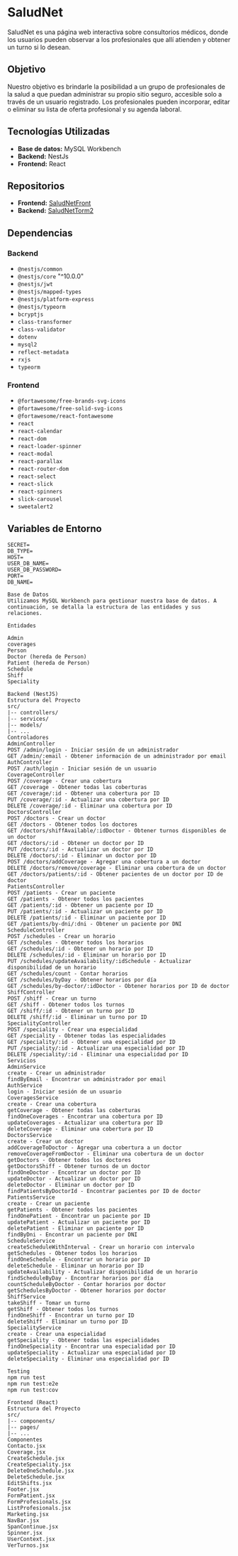 # SaludNet

SaludNet es una página web interactiva sobre consultorios médicos, donde los usuarios pueden observar a los profesionales que allí atienden y obtener un turno si lo desean.

## Objetivo

Nuestro objetivo es brindarle la posibilidad a un grupo de profesionales de la salud a que puedan administrar su propio sitio seguro, accesible solo a través de un usuario registrado. Los profesionales pueden incorporar, editar o eliminar su lista de oferta profesional y su agenda laboral.

## Tecnologías Utilizadas

- **Base de datos:** MySQL Workbench
- **Backend:** NestJs
- **Frontend:** React

## Repositorios

- **Frontend:** [SaludNetFront](https://github.com/Manuelsevero91/SaludNetFront.git)
- **Backend:** [SaludNetTorm2](https://github.com/imolinap9191/SaludNetTorm2.git)

## Dependencias

### Backend

- `@nestjs/common`
- `@nestjs/core` "^10.0.0"
- `@nestjs/jwt`
- `@nestjs/mapped-types`
- `@nestjs/platform-express`
- `@nestjs/typeorm`
- `bcryptjs`
- `class-transformer`
- `class-validator`
- `dotenv`
- `mysql2`
- `reflect-metadata`
- `rxjs`
- `typeorm`


### Frontend

- `@fortawesome/free-brands-svg-icons`
- `@fortawesome/free-solid-svg-icons`
- `@fortawesome/react-fontawesome`
- `react`
- `react-calendar`
- `react-dom`
- `react-loader-spinner`
- `react-modal`
- `react-parallax`
- `react-router-dom`
- `react-select`
- `react-slick`
- `react-spinners`
- `slick-carousel`
- `sweetalert2`

## Variables de Entorno
```plaintext
SECRET=
DB_TYPE=
HOST=
USER_DB_NAME=
USER_DB_PASSWORD=
PORT=
DB_NAME=

Base de Datos
Utilizamos MySQL Workbench para gestionar nuestra base de datos. A continuación, se detalla la estructura de las entidades y sus relaciones.

Entidades

Admin
coverages
Person
Doctor (hereda de Person)
Patient (hereda de Person)
Schedule
Shiff
Speciality

Backend (NestJS)
Estructura del Proyecto
src/
|-- controllers/
|-- services/
|-- models/
|-- ...
Controladores
AdminController
POST /admin/login - Iniciar sesión de un administrador
GET /admin/:email - Obtener información de un administrador por email
AuthController
POST /auth/login - Iniciar sesión de un usuario
CoverageController
POST /coverage - Crear una cobertura
GET /coverage - Obtener todas las coberturas
GET /coverage/:id - Obtener una cobertura por ID
PUT /coverage/:id - Actualizar una cobertura por ID
DELETE /coverage/:id - Eliminar una cobertura por ID
DoctorsController
POST /doctors - Crear un doctor
GET /doctors - Obtener todos los doctores
GET /doctors/shiffAvailable/:idDoctor - Obtener turnos disponibles de un doctor
GET /doctors/:id - Obtener un doctor por ID
PUT /doctors/:id - Actualizar un doctor por ID
DELETE /doctors/:id - Eliminar un doctor por ID
POST /doctors/addCoverage - Agregar una cobertura a un doctor
DELETE /doctors/remove/coverage - Eliminar una cobertura de un doctor
GET /doctors/patients/:id - Obtener pacientes de un doctor por ID de doctor
PatientsController
POST /patients - Crear un paciente
GET /patients - Obtener todos los pacientes
GET /patients/:id - Obtener un paciente por ID
PUT /patients/:id - Actualizar un paciente por ID
DELETE /patients/:id - Eliminar un paciente por ID
GET /patients/by-dni/:dni - Obtener un paciente por DNI
ScheduleController
POST /schedules - Crear un horario
GET /schedules - Obtener todos los horarios
GET /schedules/:id - Obtener un horario por ID
DELETE /schedules/:id - Eliminar un horario por ID
PUT /schedules/updateAvailability/:idSchedule - Actualizar disponibilidad de un horario
GET /schedules/count - Contar horarios
GET /schedules/byDay - Obtener horarios por día
GET /schedules/by-doctor/:idDoctor - Obtener horarios por ID de doctor
ShiffController
POST /shiff - Crear un turno
GET /shiff - Obtener todos los turnos
GET /shiff/:id - Obtener un turno por ID
DELETE /shiff/:id - Eliminar un turno por ID
SpecialityController
POST /speciality - Crear una especialidad
GET /speciality - Obtener todas las especialidades
GET /speciality/:id - Obtener una especialidad por ID
PUT /speciality/:id - Actualizar una especialidad por ID
DELETE /speciality/:id - Eliminar una especialidad por ID
Servicios
AdminService
create - Crear un administrador
findByEmail - Encontrar un administrador por email
AuthService
login - Iniciar sesión de un usuario
CoveragesService
create - Crear una cobertura
getCoverage - Obtener todas las coberturas
findOneCoverages - Encontrar una cobertura por ID
updateCoverages - Actualizar una cobertura por ID
deleteCoverage - Eliminar una cobertura por ID
DoctorsService
create - Crear un doctor
addCoverageToDoctor - Agregar una cobertura a un doctor
removeCoverageFromDoctor - Eliminar una cobertura de un doctor
getDoctors - Obtener todos los doctores
getDoctorsShiff - Obtener turnos de un doctor
findOneDoctor - Encontrar un doctor por ID
updateDoctor - Actualizar un doctor por ID
deleteDoctor - Eliminar un doctor por ID
findPatientsByDoctorId - Encontrar pacientes por ID de doctor
PatientsService
create - Crear un paciente
getPatients - Obtener todos los pacientes
findOnePatient - Encontrar un paciente por ID
updatePatient - Actualizar un paciente por ID
deletePatient - Eliminar un paciente por ID
findByDni - Encontrar un paciente por DNI
ScheduleService
createScheduleWithInterval - Crear un horario con intervalo
getSchedules - Obtener todos los horarios
findOneSchedule - Encontrar un horario por ID
deleteSchedule - Eliminar un horario por ID
updateAvailability - Actualizar disponibilidad de un horario
findScheduleByDay - Encontrar horarios por día
countScheduleByDoctor - Contar horarios por doctor
getSchedulesByDoctor - Obtener horarios por doctor
ShiffService
takeShiff - Tomar un turno
getShiff - Obtener todos los turnos
findOneShiff - Encontrar un turno por ID
deleteShiff - Eliminar un turno por ID
SpecialityService
create - Crear una especialidad
getSpeciality - Obtener todas las especialidades
findOneSpeciality - Encontrar una especialidad por ID
updateSpeciality - Actualizar una especialidad por ID
deleteSpeciality - Eliminar una especialidad por ID

Testing
npm run test
npm run test:e2e
npm run test:cov

Frontend (React)
Estructura del Proyecto
src/
|-- components/
|-- pages/
|-- ...
Componentes
Contacto.jsx
Coverage.jsx
CreateSchedule.jsx
CreateSpeciality.jsx
DeleteOneSchedule.jsx
DeleteSchedule.jsx
EditShifts.jsx
Footer.jsx
FormPatient.jsx
FormProfesionals.jsx
ListProfesionals.jsx
Marketing.jsx
NavBar.jsx
SpanContinue.jsx
Spinner.jsx
UserContext.jsx
VerTurnos.jsx




